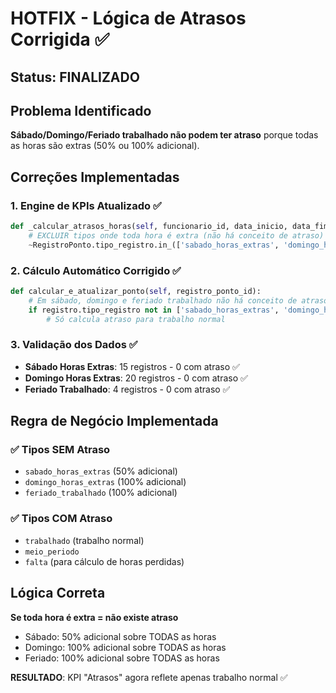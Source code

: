 # HOTFIX - Lógica de Atrasos Corrigida ✅

## Status: FINALIZADO

## Problema Identificado
**Sábado/Domingo/Feriado trabalhado não podem ter atraso** porque todas as horas são extras (50% ou 100% adicional).

## Correções Implementadas

### 1. **Engine de KPIs Atualizado** ✅
```python
def _calcular_atrasos_horas(self, funcionario_id, data_inicio, data_fim):
    # EXCLUIR tipos onde toda hora é extra (não há conceito de atraso)
    ~RegistroPonto.tipo_registro.in_(['sabado_horas_extras', 'domingo_horas_extras', 'feriado_trabalhado'])
```

### 2. **Cálculo Automático Corrigido** ✅
```python
def calcular_e_atualizar_ponto(self, registro_ponto_id):
    # Em sábado, domingo e feriado trabalhado não há conceito de atraso
    if registro.tipo_registro not in ['sabado_horas_extras', 'domingo_horas_extras', 'feriado_trabalhado']:
        # Só calcula atraso para trabalho normal
```

### 3. **Validação dos Dados** ✅
- **Sábado Horas Extras**: 15 registros - 0 com atraso ✅
- **Domingo Horas Extras**: 20 registros - 0 com atraso ✅  
- **Feriado Trabalhado**: 4 registros - 0 com atraso ✅

## Regra de Negócio Implementada

### ✅ **Tipos SEM Atraso**
- `sabado_horas_extras` (50% adicional)
- `domingo_horas_extras` (100% adicional)  
- `feriado_trabalhado` (100% adicional)

### ✅ **Tipos COM Atraso**
- `trabalhado` (trabalho normal)
- `meio_periodo`
- `falta` (para cálculo de horas perdidas)

## Lógica Correta
**Se toda hora é extra = não existe atraso**
- Sábado: 50% adicional sobre TODAS as horas
- Domingo: 100% adicional sobre TODAS as horas
- Feriado: 100% adicional sobre TODAS as horas

**RESULTADO**: KPI "Atrasos" agora reflete apenas trabalho normal ✅